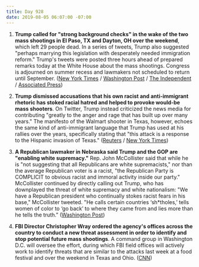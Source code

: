 ```yaml
---
title: Day 928
date: 2019-08-05 06:07:00 -07:00
---
```


1. **Trump called for "strong background checks" in the wake of the two mass shootings in El Paso, TX and Dayton, OH over the weekend**, which left 29 people dead. In a series of tweets, Trump also suggested "perhaps marrying this legislation with desperately needed immigration reform." Trump's tweets were posted three hours ahead of prepared remarks today at the White House about the mass shootings. Congress is adjourned on summer recess and lawmakers not scheduled to return until September. ([New York Times](https://www.nytimes.com/2019/08/05/us/politics/trump-mass-shootings.html) / [Washington Post](https://www.washingtonpost.com/politics/trump-calls-for-strong-background-checks-after-massacres-suggests-pairing-gun-legislation-with-immigration-reform/2019/08/05/7de14d7c-b770-11e9-bad6-609f75bfd97f_story.html?noredirect=on&utm_term=.59dfc5bbb15d) / [The Independent](https://www.independent.co.uk/news/world/americas/us-politics/trump-tweet-el-paso-dayton-shooting-attack-latest-gun-control-law-immigration-reform-a9039651.html) / [Associated Press](http://))

2. **Trump dismissed accusations that his own racist and anti-immigrant rhetoric has stoked racial hatred and helped to provoke would-be mass shooters**. On Twitter, Trump instead criticized the news media for contributing "greatly to the anger and rage that has built up over many years." The manifesto of the Walmart shooter in Texas, however, echoes the same kind of anti-immigrant language that Trump has used at his rallies over the years, specifically stating that "this attack is a response to the Hispanic invasion of Texas." ([Reuters](https://www.reuters.com/article/us-usa-shooting-idUSKCN1UV15C) / [New York Times](https://www.nytimes.com/2019/08/04/us/politics/trump-mass-shootings.html))

3. **A Republican lawmaker in Nebraska said Trump and the GOP are "enabling white supremacy."** Rep. John McCollister said that while he is "not suggesting that all Republicans are white supremacists," nor than the average Republican voter is a racist, "the Republican Party is COMPLICIT to obvious racist and immoral activity inside our party." McCollister continued by directly calling out Trump, who has downplayed the threat of white supremacy and white nationalism: "We have a Republican president who continually stokes racist fears in his base," McCollister tweeted. "He calls certain countries ‘sh\*tholes,’ tells women of color to ‘go back’ to where they came from and lies more than he tells the truth." ([Washington Post](https://www.washingtonpost.com/politics/republican-state-lawmaker-in-nebraska-says-his-party-is-enabling-white-supremacy/2019/08/05/4fab3c74-b76b-11e9-bad6-609f75bfd97f_story.html?utm_term=.a8ec93c0253c))

4. **FBI Director Christopher Wray ordered the agency's offices across the country to conduct a new threat assessment in order to identify and stop potential future mass shootings**. A command group in Washington D.C. will oversee the effort, during which FBI field offices will actively work to identify threats that are similar to the attacks last week at a food festival and over the weekend in Texas and Ohio. ([CNN](https://www.cnn.com/2019/08/05/politics/fbi-mass-shooting-threats/index.html))